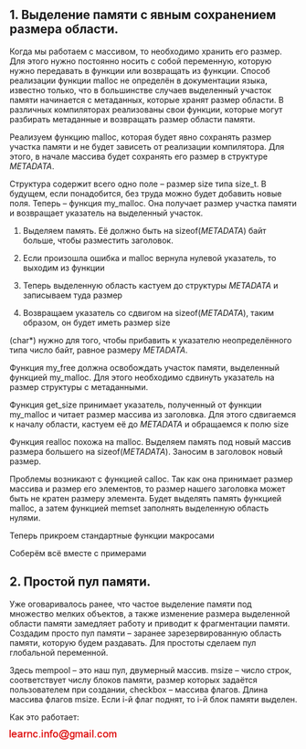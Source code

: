 ## 1. Выделение памяти с явным сохранением размера области.

Когда мы работаем с массивом, то необходимо хранить его размер. Для этого нужно постоянно носить с собой переменную, 
которую нужно передавать в функции или возвращать из функции. Способ реализации функции malloc не определён в документации языка, известно только, что в большинстве 
случаев выделенный участок памяти начинается с метаданных, которые хранят размер области. В различных компиляторах реализованы свои функции, которые могут разбирать 
метаданные и возвращать размер области памяти.

Реализуем функцию  malloc, которая будет явно сохранять размер участка памяти и не будет зависеть от реализации компилятора. Для этого, в начале массива будет сохранять его 
размер в структуре _METADATA_.

Структура содержит всего одно поле – размер size типа size_t. В будущем, если понадобится, без труда можно будет добавить новые поля.
Теперь – функция my_malloc. Она получает размер участка памяти и возвращает указатель на выделенный участок.

1. Выделяем память. Её должно быть на sizeof(_METADATA_) байт больше, чтобы разместить заголовок.

2. Если произошла ошибка и malloc вернула нулевой указатель, то выходим из функции

3. Теперь выделенную область кастуем до структуры _METADATA_ и записываем туда размер

4. Возвращаем указатель со сдвигом на sizeof(_METADATA_), таким образом, он будет иметь размер size

(char*) нужно для того, чтобы прибавить к указателю неопределённого типа число байт, равное размеру _METADATA_.

Функция my_free должна освобождать участок памяти, выделенный функцией my_malloc. Для этого необходимо сдвинуть указатель на размер структуры с метаданными.

Функция get_size принимает указатель, полученный от функции my_malloc и читает размер массива из заголовка. Для этого сдвигаемся к началу области, кастуем её до _METADATA_ и обращаемся к полю size

Функция realloc похожа на malloc. Выделяем память под новый массив размера большего на sizeof(_METADATA_). Заносим в заголовок новый размер.

Проблемы возникают с функцией calloc. Так как она принимает размер массива и размер его элементов, то размер нашего заголовка может быть не кратен размеру элемента. Будет выделять память функцией malloc, а затем функцией memset заполнять выделенную область нулями.

Теперь прикроем стандартные функции макросами

Соберём всё вместе с примерами

## 2. Простой пул памяти.

Уже оговаривалось ранее, что частое выделение памяти под множество мелких объектов, а также изменение размера выделенной области памяти замедляет 
работу и приводит к фрагментации памяти. Создадим просто пул памяти – заранее зарезервированную область памяти, которую будем раздавать. Для простоты сделаем пул глобальной 
переменной.

Здесь mempool – это наш пул, двумерный массив. msize – число строк, соответствует числу блоков памяти, размер которых задаётся пользователем при создании, 
checkbox – массива флагов. Длина массива флагов msize. Если i-й флаг поднят, то i-й блок памяти выделен.

Как это работает:

![mail.png](../images/mail.png)

